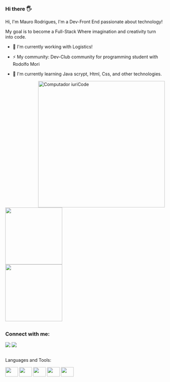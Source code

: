 ### Hi there 🖐
Hi, I'm Mauro Rodrigues, I'm a Dev-Front End passionate about technology!

My goal is to become a Full-Stack Where imagination and creativity turn into code.

  - 🔭 I'm currently working with Logistics!
  
  - ⚡ My community: Dev-Club community for programming student with Rodolfo Mori
    
  - 🌱 I'm currently learning Java scrypt, Html, Css, and other technologies.
<div>
  <p>
   <img src="https://raw.githubusercontent.com/MicaelliMedeiros/micaellimedeiros/master/image/computer-illustration.png" min-width="400px" max-width="400px" width="400px" align="right" alt="Computador iuriCode">
   <img height="180em" src="https://github-readme-stats.vercel.app/api/top-langs/?username=willianepp&theme=radical" />
       <br>
    <img height="180em" src="https://github-readme-stats.vercel.app/api?username=willianepp&show_icons=true&theme=radical" />
    <br>
 
  </p>

</div>

##

### Connect with me:

<div>
  <a href=https://www.instagram.com/mauro_8535/ target=_blank><img src=https://img.shields.io/badge/Instagram-E4405F?style=for-the-badge&logo=instagram&logoColor=white target=_blank></a>
  <a href= https://www.linkedin.com/in/mauro-rodrigues-2a49671a2/ target=_blank><img src=https://img.shields.io/badge/LinkedIn-0077B5?style=for-the-badge&logo=linkedin&logoColor=white target=_blank></a>
  
  
</div>

##
Languages and Tools:

<div>
<img src="https://cdn.jsdelivr.net/gh/devicons/devicon/icons/javascript/javascript-original.svg" / height=30 width=40>
<img src="https://cdn.jsdelivr.net/gh/devicons/devicon/icons/html5/html5-original.svg"/ height=30 width=40>
<img src="https://cdn.jsdelivr.net/gh/devicons/devicon/icons/css3/css3-original.svg"/ height=30 width=40>
<img src="https://cdn.jsdelivr.net/gh/devicons/devicon/icons/github/github-original.svg" / height=30 width=40>
<img src="https://cdn.jsdelivr.net/gh/devicons/devicon/icons/visualstudio/visualstudio-plain.svg" / height=30 width=40>
</div>
